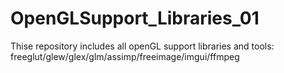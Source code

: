 # OpenGLSupport_Libraries_01
Thise repository includes all openGL support libraries and tools: freeglut/glew/glex/glm/assimp/freeimage/imgui/ffmpeg
